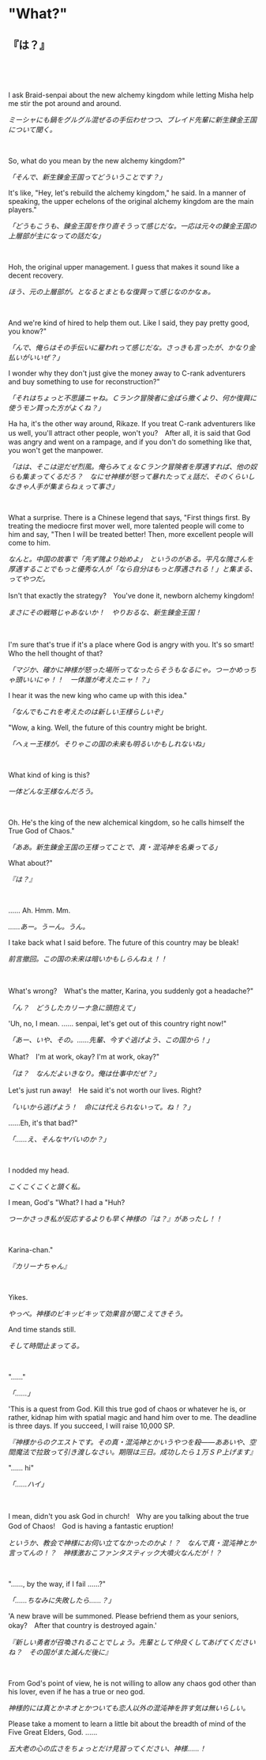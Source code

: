 # "What?"

## 『は？』

&nbsp;

&nbsp;

I ask Braid-senpai about the new alchemy kingdom while letting Misha help me stir the pot around and around.

*ミーシャにも鍋をグルグル混ぜるの手伝わせつつ、ブレイド先輩に新生錬金王国について聞く。*

&nbsp;

So, what do you mean by the new alchemy kingdom?"

*「そんで、新生錬金王国ってどういうことです？」*

It's like, "Hey, let's rebuild the alchemy kingdom," he said. In a manner of speaking, the upper echelons of the original alchemy kingdom are the main players."

*「どうもこうも、錬金王国を作り直そうって感じだな。一応は元々の錬金王国の上層部が主になっての話だな」*

&nbsp;

Hoh, the original upper management. I guess that makes it sound like a decent recovery.

*ほう、元の上層部が。となるとまともな復興って感じなのかなぁ。*

&nbsp;

And we're kind of hired to help them out. Like I said, they pay pretty good, you know?"

*「んで、俺らはその手伝いに雇われって感じだな。さっきも言ったが、かなり金払いがいいぜ？」*

I wonder why they don't just give the money away to C-rank adventurers and buy something to use for reconstruction?"

*「それはちょっと不思議ニャね。Ｃランク冒険者に金ばら撒くより、何か復興に使うモン買った方がよくね？」*

Ha ha, it's the other way around, Rikaze. If you treat C-rank adventurers like us well, you'll attract other people, won't you?　After all, it is said that God was angry and went on a rampage, and if you don't do something like that, you won't get the manpower.

*「はは、そこは逆だぜ烈風。俺らみてぇなＣランク冒険者を厚遇すれば、他の奴らも集まってくるだろ？　なにせ神様が怒って暴れたってぇ話だ、そのくらいしなきゃ人手が集まらねぇって事さ」*

&nbsp;

What a surprise. There is a Chinese legend that says, "First things first. By treating the mediocre first mover well, more talented people will come to him and say, "Then I will be treated better! Then, more excellent people will come to him.

*なんと。中国の故事で「先ず隗より始めよ」　というのがある。平凡な隗さんを厚遇することでもっと優秀な人が「なら自分はもっと厚遇される！」と集まる、ってやつだ。*

Isn't that exactly the strategy?　You've done it, newborn alchemy kingdom!

*まさにその戦略じゃあないか！　やりおるな、新生錬金王国！*

&nbsp;

I'm sure that's true if it's a place where God is angry with you. It's so smart!　Who the hell thought of that?

*「マジか、確かに神様が怒った場所ってなったらそうもなるにゃ。つーかめっちゃ頭いいにゃ！！　一体誰が考えたニャ！？」*

I hear it was the new king who came up with this idea."

*「なんでもこれを考えたのは新しい王様らしいぞ」*

"Wow, a king. Well, the future of this country might be bright.

*「へぇー王様が。そりゃこの国の未来も明るいかもしれないね」*

&nbsp;

What kind of king is this?

*一体どんな王様なんだろう。*

&nbsp;

Oh. He's the king of the new alchemical kingdom, so he calls himself the True God of Chaos."

*「ああ。新生錬金王国の王様ってことで、真・混沌神を名乗ってる」*

What about?"

*『は？』*

&nbsp;

...... Ah. Hmm. Mm.

*……あー。うーん。うん。*

I take back what I said before. The future of this country may be bleak!

*前言撤回。この国の未来は暗いかもしらんねぇ！！*

&nbsp;

What's wrong?　What's the matter, Karina, you suddenly got a headache?"

*「ん？　どうしたカリーナ急に頭抱えて」*

'Uh, no, I mean. ...... senpai, let's get out of this country right now!"

*「あー、いや、その。……先輩、今すぐ逃げよう、この国から！」*

What?　I'm at work, okay? I'm at work, okay?"

*「は？　なんだよいきなり。俺は仕事中だぜ？」*

Let's just run away!　He said it's not worth our lives. Right?

*「いいから逃げよう！　命には代えられないって。ね！？」*

......Eh, it's that bad?"

*「……え、そんなヤバいのか？」*

&nbsp;

I nodded my head.

*こくこくこくと頷く私。*

I mean, God's "What? I had a "Huh?

*つーかさっき私が反応するよりも早く神様の『は？』があったし！！*

&nbsp;

Karina-chan."

*『カリーナちゃん』*

&nbsp;

Yikes.

*やっべ。神様のビキッビキッて効果音が聞こえてきそう。*

And time stands still.

*そして時間止まってる。*

&nbsp;

"......"

*「……」*

'This is a quest from God. Kill this true god of chaos or whatever he is, or rather, kidnap him with spatial magic and hand him over to me. The deadline is three days. If you succeed, I will raise 10,000 SP.

*『神様からのクエストです。その真・混沌神とかいうやつを殺――ああいや、空間魔法で拉致って引き渡しなさい。期限は三日。成功したら１万ＳＰ上げます』*

"...... hi"

*「……ハイ」*

&nbsp;

I mean, didn't you ask God in church!　Why are you talking about the true God of Chaos!　God is having a fantastic eruption!

*というか、教会で神様にお伺い立てなかったのかよ！？　なんで真・混沌神とか言ってんの！？　神様激おこファンタスティック大噴火なんだが！？*

&nbsp;

"......, by the way, if I fail ......?"

*「……ちなみに失敗したら……？」*

'A new brave will be summoned. Please befriend them as your seniors, okay?　After that country is destroyed again.'

*『新しい勇者が召喚されることでしょう。先輩として仲良くしてあげてくださいね？　その国がまた滅んだ後に』*

&nbsp;

From God's point of view, he is not willing to allow any chaos god other than his lover, even if he has a true or neo god.

*神様的には真とかネオとかついても恋人以外の混沌神を許す気は無いらしい。*

Please take a moment to learn a little bit about the breadth of mind of the Five Great Elders, God. ......

*五大老の心の広さをちょっとだけ見習ってください、神様……！*

&nbsp;

